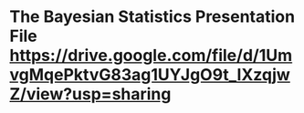 # The Bayesian Statistics Presentation File https://drive.google.com/file/d/1UmvgMqePktvG83ag1UYJgO9t_lXzqjwZ/view?usp=sharing 

